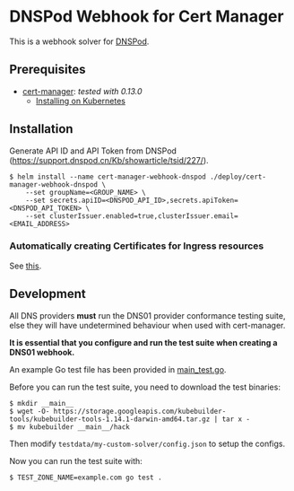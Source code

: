 # DNSPod Webhook for Cert Manager

This is a webhook solver for [DNSPod](https://www.dnspod.cn).

## Prerequisites

* [cert-manager](https://github.com/jetstack/cert-manager): *tested with 0.13.0*
    - [Installing on Kubernetes](https://cert-manager.io/docs/installation/kubernetes/)

## Installation

Generate API ID and API Token from DNSPod (https://support.dnspod.cn/Kb/showarticle/tsid/227/).

```console
$ helm install --name cert-manager-webhook-dnspod ./deploy/cert-manager-webhook-dnspod \
    --set groupName=<GROUP_NAME> \
    --set secrets.apiID=<DNSPOD_API_ID>,secrets.apiToken=<DNSPOD_API_TOKEN> \
    --set clusterIssuer.enabled=true,clusterIssuer.email=<EMAIL_ADDRESS>
```

### Automatically creating Certificates for Ingress resources

See [this](https://docs.cert-manager.io/en/latest/tasks/issuing-certificates/ingress-shim.html).

## Development

All DNS providers **must** run the DNS01 provider conformance testing suite,
else they will have undetermined behaviour when used with cert-manager.

**It is essential that you configure and run the test suite when creating a
DNS01 webhook.**

An example Go test file has been provided in [main_test.go]().

Before you can run the test suite, you need to download the test binaries:

```console
$ mkdir __main__
$ wget -O- https://storage.googleapis.com/kubebuilder-tools/kubebuilder-tools-1.14.1-darwin-amd64.tar.gz | tar x -
$ mv kubebuilder __main__/hack
```

Then modify `testdata/my-custom-solver/config.json` to setup the configs.

Now you can run the test suite with:

```bash
$ TEST_ZONE_NAME=example.com go test .
```
